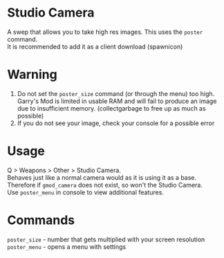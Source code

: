 # Studio Camera

A swep that allows you to take high res images. This uses the `poster` command.
<br>
It is recommended to add it as a client download (spawnicon)
# Warning

1. Do not set the `poster_size` command (or through the menu) too high. Garry's Mod is limited in usable RAM and will fail to produce an image due to insufficient memory. (collectgarbage to free up as much as possible)
2. If you do not see your image, check your console for a possible error

# Usage

Q > Weapons > Other > Studio Camera.
<br>
Behaves just like a normal camera would as it is using it as a base. Therefore if `gmod_camera` does not exist, so won't the Studio Camera.
<br>
Use `poster_menu` in console to view additional features.
# Commands
`poster_size` - number that gets multiplied with your screen resolution
<br>
`poster_menu` - opens a menu with settings
